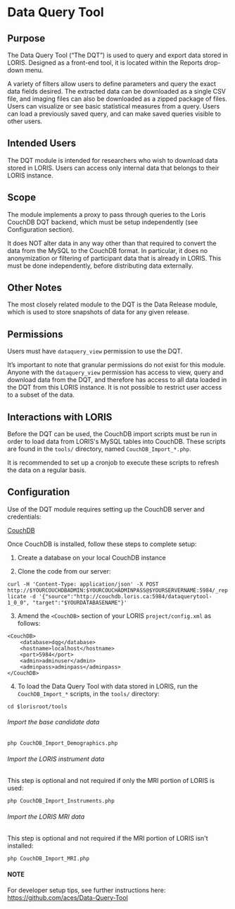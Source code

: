 # Data Query Tool

## Purpose

The Data Query Tool (“The DQT”) is used to query and export data stored in LORIS. Designed as a front-end tool, it is located within the Reports drop-down menu. 

A variety of filters allow users to define parameters and query the exact data fields desired. The extracted data can be downloaded as a single CSV file, and imaging files can also be downloaded as a zipped package of files. Users can visualize or see basic statistical measures from a query. Users can load a previously saved query, and can make saved queries visible to other users.

## Intended Users

The DQT module is intended for researchers who wish to download data stored in LORIS. Users can access only internal data that belongs to their LORIS instance. 

## Scope

The module implements a proxy to pass through queries to the Loris CouchDB DQT backend, which must be setup independently (see Configuration section).

It does NOT alter data in any way other than that required to convert the data from the MySQL to the CouchDB format. In particular, it does no anonymization or filtering of participant data that is already in LORIS. This must be done independently, before distributing data externally.

## Other Notes

The most closely related module to the DQT is the Data Release module, which is used to store snapshots of data for any given release. 

## Permissions

Users must have `dataquery_view` permission to use the DQT. 

It’s important to note that granular permissions do not exist for this module. Anyone with the `dataquery_view` permission has access to view, query and download data from the DQT, and therefore has access to all data loaded in the DQT from this LORIS instance. It is not possible to restrict user access to a subset of the data.

## Interactions with LORIS

Before the DQT can be used, the CouchDB import scripts must be run in order to load data from LORIS's MySQL tables into CouchDB. These scripts are found in the `tools/` directory, named `CouchDB_Import_*.php`.

It is recommended to set up a cronjob to execute these scripts to refresh the data on a regular basis. 

## Configuration

Use of the DQT module requires setting up the CouchDB server and credentials:

[CouchDB](http://couchdb.apache.org)

Once CouchDB is installed, follow these steps to complete setup:

1. Create a database on your local CouchDB instance

2. Clone the code from our server:

`
curl -H 'Content-Type: application/json' -X POST http://$YOURCOUCHDBADMIN:$YOURCOUCHADMINPASS@$YOURSERVERNAME:5984/_replicate -d '{"source":"http://couchdb.loris.ca:5984/dataquerytool-1_0_0", "target":"$YOURDATABASENAME"}'
`

3. Amend the `<CouchDB>` section of your LORIS `project/config.xml` as follows:

```
<CouchDB>
    <database>dqg</database>
    <hostname>localhost</hostname>
    <port>5984</port>
    <admin>adminuser</admin>
    <adminpass>adminpass</adminpass>
</CouchDB>
```

4. To load the Data Query Tool with data stored in LORIS, run the `CouchDB_Import_*` scripts, in the `tools/` directory: 

`cd $lorisroot/tools`

###### Import the base candidate data

`php CouchDB_Import_Demographics.php`

###### Import the LORIS instrument data

This step is optional and not required if only the MRI portion of LORIS is used:

`php CouchDB_Import_Instruments.php`

###### Import the LORIS MRI data

This step is optional and not required if the MRI portion of LORIS isn't installed:

`php CouchDB_Import_MRI.php`

#### NOTE

For developer setup tips, see further instructions here: https://github.com/aces/Data-Query-Tool
